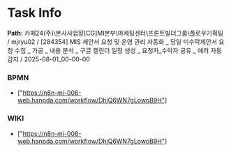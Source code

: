 # Task Info

**Path:** 카페24(주)\본사사업장\[CG]MI본부\마케팅센터\프론트빌더그룹\플로우기획팀 / mjryu02 / [284354] MIS 제안서 요청 및 운영 관리 자동화 _ 당일 미수락제안서 요청 수집 _ 가공 _ 내용 분석 _ 구글 캘린더 일정 생성 _ 요청자_수락자 공유 _ 에러 자동 감지 / 2025-08-01_00-00-00

### BPMN
- ["https://n8n-mi-006-web.hanpda.com/workflow/DhjQ6WN7gLowoB9H"]

### WIKI
- ["https://n8n-mi-006-web.hanpda.com/workflow/DhjQ6WN7gLowoB9H"]

